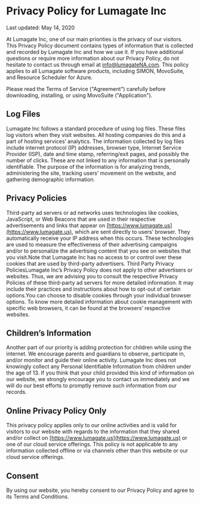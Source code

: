 # Privacy Policy for Lumagate Inc

Last updated: May 14, 2020

At Lumagate Inc, one of our main priorities is the privacy of our visitors. This Privacy Policy document contains types of information that is collected and recorded by Lumagate Inc and how we use it. If you have additional questions or require more information about our Privacy Policy, do not hesitate to contact us through email at info@lumagateNA.com. This policy applies to all Lumagate software products, including SIMON, MovoSuite, and Resource Scheduler for Azure.

Please read the Terms of Service ("Agreement") carefully before downloading, installing, or using MovoSuite ("Application").

## Log Files
  
  Lumagate Inc follows a standard procedure of using log files. These files log visitors when they visit websites. All hosting companies do this and a part of hosting services’ analytics. The information collected by log files include internet protocol (IP) addresses, browser type, Internet Service Provider (ISP), date and time stamp, referring/exit pages, and possibly the number of clicks. These are not linked to any information that is personally identifiable. The purpose of the information is for analyzing trends, administering the site, tracking users’ movement on the website, and gathering demographic information.

## Privacy Policies

Third-party ad servers or ad networks uses technologies like cookies, JavaScript, or Web Beacons that are used in their respective advertisements and links that appear on [https://www.lumagate.us](https://www.lumagate.us), which are sent directly to users’ browser. They automatically receive your IP address when this occurs. These technologies are used to measure the effectiveness of their advertising campaigns and/or to personalize the advertising content that you see on websites that you visit.Note that Lumagate Inc has no access to or control over these cookies that are used by third-party advertisers. Third Party Privacy PoliciesLumagate Inc’s Privacy Policy does not apply to other advertisers or websites. Thus, we are advising you to consult the respective Privacy Policies of these third-party ad servers for more detailed information. It may include their practices and instructions about how to opt-out of certain options.You can choose to disable cookies through your individual browser options. To know more detailed information about cookie management with specific web browsers, it can be found at the browsers’ respective websites.

## Children’s Information

Another part of our priority is adding protection for children while using the internet. We encourage parents and guardians to observe, participate in, and/or monitor and guide their online activity. Lumagate Inc does not knowingly collect any Personal Identifiable Information from children under the age of 13. If you think that your child provided this kind of information on our website, we strongly encourage you to contact us immediately and we will do our best efforts to promptly remove such information from our records.

## Online Privacy Policy Only

This privacy policy applies only to our online activities and is valid for visitors to our website with regards to the information that they shared and/or collect on [https://www.lumagate.us](https://www.lumagate.us) or one of our cloud service offerings. This policy is not applicable to any information collected offline or via channels other than this website or our cloud service offerings.

## Consent

By using our website, you hereby consent to our Privacy Policy and agree to its Terms and Conditions.